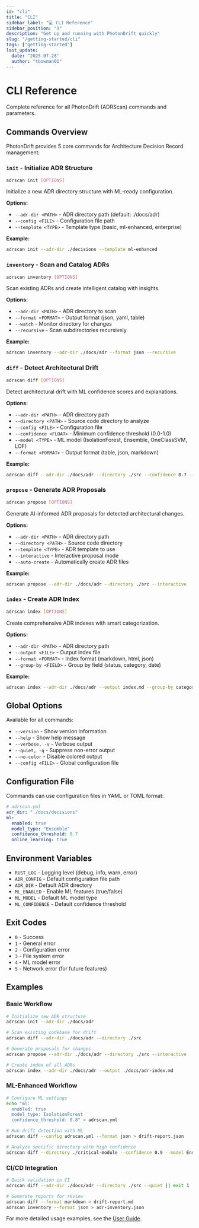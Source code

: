 ```yaml
---
id: "cli"
title: "CLI"
sidebar_label: "💻 CLI Reference"
sidebar_position: "3"
description: "Get up and running with PhotonDrift quickly"
slug: "/getting-started/cli"
tags: ["getting-started"]
last_update:
  date: "2025-07-28"
  author: "tbowman01"
---
```


# CLI Reference

Complete reference for all PhotonDrift (ADRScan) commands and parameters.

## Commands Overview

PhotonDrift provides 5 core commands for Architecture Decision Record management:

### `init` - Initialize ADR Structure
```bash
adrscan init [OPTIONS]
```

Initialize a new ADR directory structure with ML-ready configuration.

**Options:**
- `--adr-dir <PATH>` - ADR directory path (default: ./docs/adr)
- `--config <FILE>` - Configuration file path
- `--template <TYPE>` - Template type (basic, ml-enhanced, enterprise)

**Example:**
```bash
adrscan init --adr-dir ./decisions --template ml-enhanced
```

### `inventory` - Scan and Catalog ADRs
```bash
adrscan inventory [OPTIONS]
```

Scan existing ADRs and create intelligent catalog with insights.

**Options:**
- `--adr-dir <PATH>` - ADR directory to scan
- `--format <FORMAT>` - Output format (json, yaml, table)
- `--watch` - Monitor directory for changes
- `--recursive` - Scan subdirectories recursively

**Example:**
```bash
adrscan inventory --adr-dir ./docs/adr --format json --recursive
```

### `diff` - Detect Architectural Drift
```bash
adrscan diff [OPTIONS]
```

Detect architectural drift with ML confidence scores and explanations.

**Options:**
- `--adr-dir <PATH>` - ADR directory path
- `--directory <PATH>` - Source code directory to analyze
- `--config <FILE>` - Configuration file
- `--confidence <FLOAT>` - Minimum confidence threshold (0.0-1.0)
- `--model <TYPE>` - ML model (IsolationForest, Ensemble, OneClassSVM, LOF)
- `--format <FORMAT>` - Output format (table, json, markdown)

**Example:**
```bash
adrscan diff --adr-dir ./docs/adr --directory ./src --confidence 0.7 --model Ensemble
```

### `propose` - Generate ADR Proposals
```bash
adrscan propose [OPTIONS]
```

Generate AI-informed ADR proposals for detected architectural changes.

**Options:**
- `--adr-dir <PATH>` - ADR directory path
- `--directory <PATH>` - Source code directory
- `--template <TYPE>` - ADR template to use
- `--interactive` - Interactive proposal mode
- `--auto-create` - Automatically create ADR files

**Example:**
```bash
adrscan propose --adr-dir ./docs/adr --directory ./src --interactive
```

### `index` - Create ADR Index
```bash
adrscan index [OPTIONS]
```

Create comprehensive ADR indexes with smart categorization.

**Options:**
- `--adr-dir <PATH>` - ADR directory path
- `--output <FILE>` - Output index file
- `--format <FORMAT>` - Index format (markdown, html, json)
- `--group-by <FIELD>` - Group by field (status, category, date)

**Example:**
```bash
adrscan index --adr-dir ./docs/adr --output index.md --group-by category
```

## Global Options

Available for all commands:

- `--version` - Show version information
- `--help` - Show help message
- `--verbose, -v` - Verbose output
- `--quiet, -q` - Suppress non-error output
- `--no-color` - Disable colored output
- `--config <FILE>` - Global configuration file

## Configuration File

Commands can use configuration files in YAML or TOML format:

```yaml
# adrscan.yml
adr_dir: "./docs/decisions"
ml:
  enabled: true
  model_type: "Ensemble"
  confidence_threshold: 0.7
  online_learning: true
```

## Environment Variables

- `RUST_LOG` - Logging level (debug, info, warn, error)
- `ADR_CONFIG` - Default configuration file path
- `ADR_DIR` - Default ADR directory
- `ML_ENABLED` - Enable ML features (true/false)
- `ML_MODEL` - Default ML model type
- `ML_CONFIDENCE` - Default confidence threshold

## Exit Codes

- `0` - Success
- `1` - General error
- `2` - Configuration error  
- `3` - File system error
- `4` - ML model error
- `5` - Network error (for future features)

## Examples

### Basic Workflow
```bash
# Initialize new ADR structure
adrscan init --adr-dir ./docs/adr

# Scan existing codebase for drift
adrscan diff --adr-dir ./docs/adr --directory ./src

# Generate proposals for changes
adrscan propose --adr-dir ./docs/adr --directory ./src --interactive

# Create index of all ADRs
adrscan index --adr-dir ./docs/adr --output ./docs/adr-index.md
```

### ML-Enhanced Workflow
```bash
# Configure ML settings
echo "ml:
  enabled: true
  model_type: IsolationForest
  confidence_threshold: 0.8" > adrscan.yml

# Run drift detection with ML
adrscan diff --config adrscan.yml --format json > drift-report.json

# Analyze specific directory with high confidence
adrscan diff --directory ./critical-module --confidence 0.9 --model Ensemble
```

### CI/CD Integration
```bash
# Quick validation in CI
adrscan diff --adr-dir ./docs/adr --directory ./src --quiet || exit 1

# Generate reports for review
adrscan diff --format markdown > drift-report.md
adrscan inventory --format json > adr-inventory.json
```

For more detailed usage examples, see the [User Guide](/docs/getting-started/user-guide).